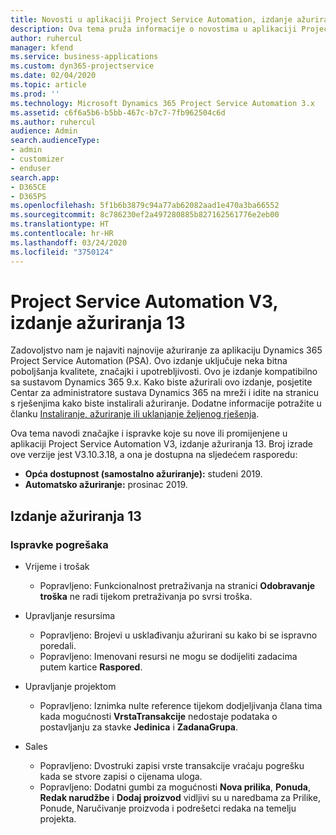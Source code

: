 ```yaml
---
title: Novosti u aplikaciji Project Service Automation, izdanje ažuriranja 13, V3
description: Ova tema pruža informacije o novostima u aplikaciji Project Service Automation, izdanje ažuriranja 13, V3.
author: ruhercul
manager: kfend
ms.service: business-applications
ms.custom: dyn365-projectservice
ms.date: 02/04/2020
ms.topic: article
ms.prod: ''
ms.technology: Microsoft Dynamics 365 Project Service Automation 3.x
ms.assetid: c6f6a5b6-b5bb-467c-b7c7-7fb962504c6d
ms.author: ruhercul
audience: Admin
search.audienceType:
- admin
- customizer
- enduser
search.app:
- D365CE
- D365PS
ms.openlocfilehash: 5f1b6b3879c94a77ab62082aad1e470a3ba66552
ms.sourcegitcommit: 8c786230ef2a497280885b827162561776e2eb00
ms.translationtype: HT
ms.contentlocale: hr-HR
ms.lasthandoff: 03/24/2020
ms.locfileid: "3750124"
---
```

# <a name="project-service-automation-v3-update-release-13"></a>Project Service Automation V3, izdanje ažuriranja 13
Zadovoljstvo nam je najaviti najnovije ažuriranje za aplikaciju Dynamics 365 Project Service Automation (PSA). Ovo izdanje uključuje neka bitna poboljšanja kvalitete, značajki i upotrebljivosti. Ovo je izdanje kompatibilno sa sustavom Dynamics 365 9.x. Kako biste ažurirali ovo izdanje, posjetite Centar za administratore sustava Dynamics 365 na mreži i idite na stranicu s rješenjima kako biste instalirali ažuriranje. Dodatne informacije potražite u članku [Instaliranje, ažuriranje ili uklanjanje željenog rješenja](https://docs.microsoft.com/power-platform/admin/install-remove-preferred-solution).

Ova tema navodi značajke i ispravke koje su nove ili promijenjene u aplikaciji Project Service Automation V3, izdanje ažuriranja 13. Broj izrade ove verzije jest V3.10.3.18, a ona je dostupna na sljedećem rasporedu:

- **Opća dostupnost (samostalno ažuriranje):** studeni 2019.
- **Automatsko ažuriranje:** prosinac 2019.


## <a name="update-release-13"></a>Izdanje ažuriranja 13 

### <a name="bug-fixes"></a>Ispravke pogrešaka

- Vrijeme i trošak

     - Popravljeno: Funkcionalnost pretraživanja na stranici **Odobravanje troška** ne radi tijekom pretraživanja po svrsi troška.

- Upravljanje resursima

     - Popravljeno: Brojevi u usklađivanju ažurirani su kako bi se ispravno poredali.
     - Popravljeno: Imenovani resursi ne mogu se dodijeliti zadacima putem kartice **Raspored**.

- Upravljanje projektom

     - Popravljeno: Iznimka nulte reference tijekom dodjeljivanja člana tima kada mogućnosti **VrstaTransakcije** nedostaje podataka o postavljanju za stavke **Jedinica** i **ZadanaGrupa**.

- Sales

     - Popravljeno: Dvostruki zapisi vrste transakcije vraćaju pogrešku kada se stvore zapisi o cijenama uloga.
     - Popravljeno: Dodatni gumbi za mogućnosti **Nova prilika**, **Ponuda**, **Redak narudžbe** i **Dodaj proizvod** vidljivi su u naredbama za Prilike, Ponude, Naručivanje proizvoda i podrešetci redaka na temelju projekta.


